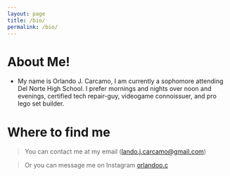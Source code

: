 ```yaml
---
layout: page
title: /bio/
permalink: /bio/
---
```


# About Me!

- My name is Orlando J. Carcamo, I am currently a sophomore attending Del Norte High School. I prefer mornings and nights over noon and evenings, certified tech repair-guy, videogame connoissuer, and pro lego set builder.

# Where to find me

> You can contact me at my email (lando.j.carcamo@gmail.com)

> Or you can message me on Instagram [orlandoo.c](https://instagram.com/orlandoo.c?r=nametag)
